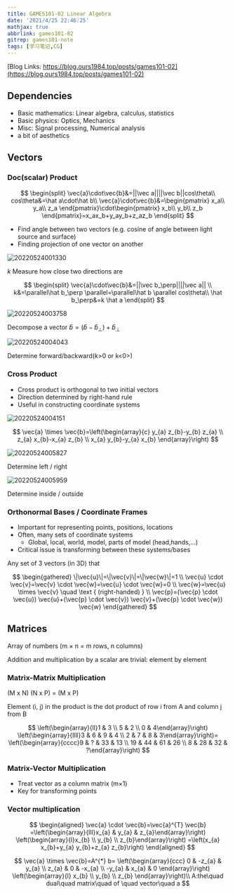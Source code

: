 ```yaml
---
title: GAMES101-02 Linear Algebra
date: '2021/4/25 22:46:25'
mathjax: true
abbrlink: games101-02
gitrep: games101-note
tags: [学习笔记,CG]
---
```

[Blog Links: https://blog.ours1984.top/posts/games101-02](https://blog.ours1984.top/posts/games101-02)

## Dependencies

- Basic mathematics: Linear algebra, calculus, statistics
- Basic physics: Optics, Mechanics
- Misc: Signal processing, Numerical analysis
- a bit of aesthetics
<!-- more -->

## Vectors

### Doc(scalar) Product

$$
\begin{split}
  \vec{a}\cdot\vec{b}&=||\vec a||||\vec b||cos\theta\\
  cos\theta&=\hat a\cdot\hat b\\
  \vec{a}\cdot\vec{b}&=\begin{pmatrix}
    x_a\\ y_a\\ z_a
  \end{pmatrix}\cdot\begin{pmatrix}
    x_b\\ y_b\\ z_b
  \end{pmatrix}=x_ax_b+y_ay_b+z_az_b
\end{split}
$$

- Find angle between two vectors (e.g. cosine of angle between light source and surface)
- Finding projection of one vector on another

![20220524001330](https://pic.ours1984.top/img/20220524001330.png?x-oss-process=image/resize,p_50)

$k$ Measure how close two directions are

$$
\begin{split}
\vec{a}\cdot\vec{b}&=||\vec b_\perp||||\vec a|| \\
k&=\parallel\hat b_\perp \parallel=\parallel\hat b \parallel cos\theta\\
\hat b_\perp&=k \hat a
\end{split}
$$

![20220524003758](https://pic.ours1984.top/img/20220524003758.png?x-oss-process=image/resize,p_50)

Decompose a vector $\hat b=(\hat b-\hat b_\perp)+\hat b_\perp$

![20220524004043](https://pic.ours1984.top/img/20220524004043.png?x-oss-process=image/resize,p_50)

Determine forward/backward(k>0 or k<0>)

### Cross Product

- Cross product is orthogonal to two initial vectors
- Direction determined by right-hand rule
- Useful in constructing coordinate systems

![20220524004151](https://pic.ours1984.top/img/20220524004151.png?x-oss-process=image/resize,p_80)

$$
\vec{a} \times \vec{b}=\left(\begin{array}{c}
y_{a} z_{b}-y_{b} z_{a} \\
z_{a} x_{b}-x_{a} z_{b} \\
x_{a} y_{b}-y_{a} x_{b}
\end{array}\right)
$$

![20220524005827](https://pic.ours1984.top/img/20220524005827.png?x-oss-process=image/resize,p_50)

Determine left / right

![20220524005959](https://pic.ours1984.top/img/20220524005959.png?x-oss-process=image/resize,p_50)

Determine inside / outside

### Orthonormal Bases / Coordinate Frames

- Important for representing points, positions, locations
- Often, many sets of coordinate systems
  - Global, local, world, model, parts of model (head,hands,...)
- Critical issue is transforming between these systems/bases

Any set of 3 vectors (in 3D) that

$$
\begin{gathered}
\|\vec{u}\|=\|\vec{v}\|=\|\vec{w}\|=1 \\
\vec{u} \cdot \vec{v}=\vec{v} \cdot \vec{w}=\vec{u} \cdot \vec{w}=0 \\
\vec{w}=\vec{u} \times \vec{v} \quad \text { (right-handed) } \\
\vec{p}=(\vec{p} \cdot \vec{u}) \vec{u}+(\vec{p} \cdot \vec{v}) \vec{v}+(\vec{p} \cdot \vec{w}) \vec{w}
\end{gathered}
$$

## Matrices

Array of numbers (m × n = m rows, n columns)

Addition and multiplication by a scalar are trivial: element by element

### Matrix-Matrix Multiplication

(M x N) (N x P) = (M x P)

Element (i, j) in the product is
the dot product of row i from A and column j from B

$$
\left(\begin{array}{ll}1 & 3 \\ 5 & 2 \\ 0 & 4\end{array}\right)
\left(\begin{array}{llll}3 & 6 & 9 & 4 \\ 2 & 7 & 8 & 3\end{array}\right)=
\left(\begin{array}{cccc}9 & ? & 33 & 13 \\ 19 & 44 & 61 & 26 \\ 8 & 28 & 32 & ?\end{array}\right)
$$

### Matrix-Vector Multiplication

- Treat vector as a column matrix (m×1)
- Key for transforming points

### Vector multiplication

$$
\begin{aligned}
\vec{a} \cdot \vec{b}=\vec{a}^{T} \vec{b}
=\left(\begin{array}{lll}x_{a} & y_{a} & z_{a}\end{array}\right)
\left(\begin{array}{l}x_{b} \\ y_{b} \\ z_{b}\end{array}\right)
=\left(x_{a} x_{b}+y_{a} y_{b}+z_{a} z_{b}\right)
\end{aligned}
$$

$$
\vec{a} \times \vec{b}=A^{*} b=
\left(\begin{array}{ccc}
  0 & -z_{a} & y_{a} \\
  z_{a} & 0 & -x_{a} \\
  -y_{a} & x_{a} & 0
\end{array}\right)
\left(\begin{array}{l}
  x_{b} \\
  y_{b} \\
  z_{b}
\end{array}\right)\\
A:the\quad dual\quad  matrix\quad  of \quad vector\quad  a
$$
